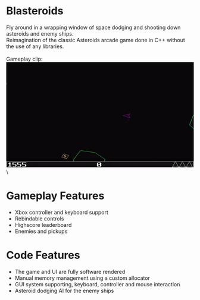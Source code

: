 # Blasteroids
Fly around in a wrapping window of space dodging and shooting down asteroids and enemy ships.\
Reimagination of the classic Asteroids arcade game done in C++ without the use of any libraries.\
\
Gameplay clip:\
![Alt Text](https://github.com/Lillu70/Blasteroids/blob/main/Page_Data/blasteroids_gamplay.gif)
\
# Gameplay Features
- Xbox controller and keyboard support
- Rebindable controls
- Highscore leaderboard
- Enemies and pickups
# Code Features
- The game and UI are fully software rendered
- Manual memory management using a custom allocator
- GUI system supporting, keyboard, controller and mouse interaction
- Asteroid dodging AI for the enemy ships

